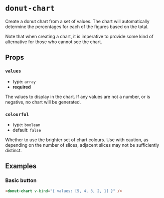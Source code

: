 # `donut-chart`

Create a donut chart from a set of values. The chart will automatically determine the percentages for each of the figures based on the total.

Note that when creating a chart, it is imperative to provide some kind of alternative for those who cannot see the chart.

## Props

### `values`

- type: `array`
- **required**

The values to display in the chart. If any values are not a number, or is negative, no chart will be generated.

### `colourful`

- type: `boolean`
- default: `false`

Whether to use the brighter set of chart colours. Use with caution, as depending on the number of slices, adjacent slices may not be sufficiently distinct.

## Examples

### Basic button

```html
<donut-chart v-bind="{ values: [5, 4, 3, 2, 1] }" />
```
